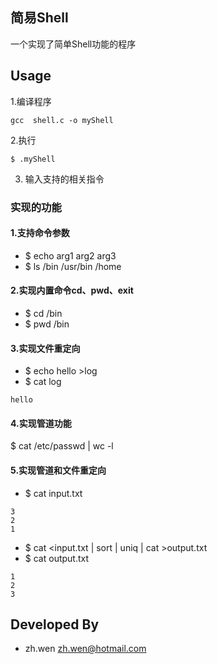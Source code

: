 ## 简易Shell
一个实现了简单Shell功能的程序

## Usage
1.编译程序

```
gcc  shell.c -o myShell
```
2.执行

```
$ .myShell
```
3. 输入支持的相关指令


### 实现的功能　　

#### 1.支持命令参数
* $ echo arg1 arg2 arg3
* $ ls /bin /usr/bin /home  

#### 2.实现内置命令cd、pwd、exit
* $ cd /bin
* $ pwd /bin

#### 3.实现文件重定向
* $ echo hello >log
* $ cat log

```
hello
```

#### 4.实现管道功能
$ cat /etc/passwd | wc -l
#### 5.实现管道和文件重定向


* $ cat input.txt
```
3
2
1
```
* $ cat <input.txt | sort | uniq | cat >output.txt
* $ cat output.txt
```
1
2
3
```

## Developed By
* zh.wen zh.wen@hotmail.com